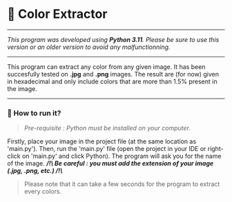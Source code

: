 # 🎨 Color Extractor
---

_This program was developed using **Python 3.11**. Please be sure to use this version or an older version to avoid any malfunctionning._

---

This program can extract any color from any given image. It has been succesfully tested on **.jpg** and **.png** images.
The result are (for now) given in hexadecimal and only include colors that are more than 1.5% present in the image.

---

### 🚀 How to run it?
> _Pre-requisite :_
> _Python must be installed on your computer._

Firstly, place your image in the project file (at the same location as 'main.py').
Then, run the 'main.py' file (open the project in your IDE or right-click on 'main.py' and click Python). 
The program will ask you for the name of the image. ***/!\ Be careful : you must add the extension of your image (.jpg, .png, etc.) /!\\***
> Please note that it can take a few seconds for the program to extract every colors.
